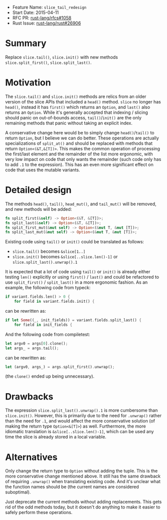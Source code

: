 - Feature Name: `slice_tail_redesign`
- Start Date: 2015-04-11
- RFC PR: [rust-lang/rfcs#1058](https://github.com/rust-lang/rfcs/pull/1058)
- Rust Issue: [rust-lang/rust#26906](https://github.com/rust-lang/rust/issues/26906)

# Summary

Replace `slice.tail()`, `slice.init()` with new methods `slice.split_first()`,
`slice.split_last()`.

# Motivation

The `slice.tail()` and `slice.init()` methods are relics from an older version
of the slice APIs that included a `head()` method. `slice` no longer has
`head()`, instead it has `first()` which returns an `Option`, and `last()` also
returns an `Option`. While it's generally accepted that indexing / slicing
should panic on out-of-bounds access, `tail()`/`init()` are the only
remaining methods that panic without taking an explicit index.

A conservative change here would be to simply change `head()`/`tail()` to return
`Option`, but I believe we can do better. These operations are actually
specializations of `split_at()` and should be replaced with methods that return
`Option<(&T,&[T])>`. This makes the common operation of processing the
first/last element and the remainder of the list more ergonomic, with very low
impact on code that only wants the remainder (such code only has to add `.1` to
the expression). This has an even more significant effect on code that uses the
mutable variants.

# Detailed design

The methods `head()`, `tail()`, `head_mut()`, and `tail_mut()` will be removed,
and new methods will be added:

```rust
fn split_first(&self) -> Option<(&T, &[T])>;
fn split_last(&self) -> Option<(&T, &[T])>;
fn split_first_mut(&mut self) -> Option<(&mut T, &mut [T])>;
fn split_last_mut(&mut self) -> Option<(&mut T, &mut [T])>;
```

Existing code using `tail()` or `init()` could be translated as follows:

* `slice.tail()` becomes `&slice[1..]`
* `slice.init()` becomes `&slice[..slice.len()-1]` or
  `slice.split_last().unwrap().1`

It is expected that a lot of code using `tail()` or `init()` is already either
testing `len()` explicitly or using `first()` / `last()` and could be refactored
to use `split_first()` / `split_last()` in a more ergonomic fashion. As an
example, the following code from typeck:

```rust
if variant.fields.len() > 0 {
    for field in variant.fields.init() {
```

can be rewritten as:

```rust
if let Some((_, init_fields)) = variant.fields.split_last() {
    for field in init_fields {
```

And the following code from compiletest:

```rust
let argv0 = args[0].clone();
let args_ = args.tail();
```

can be rewritten as:

```rust
let (argv0, args_) = args.split_first().unwrap();
```

(the `clone()` ended up being unnecessary).

# Drawbacks

The expression `slice.split_last().unwrap().1` is more cumbersome than
`slice.init()`. However, this is primarily due to the need for `.unwrap()`
rather than the need for `.1`, and would affect the more conservative solution
(of making the return type `Option<&[T]>`) as well. Furthermore, the more
idiomatic translation is `&slice[..slice.len()-1]`, which can be used any time
the slice is already stored in a local variable.

# Alternatives

Only change the return type to `Option` without adding the tuple. This is the
more conservative change mentioned above. It still has the same drawback of
requiring `.unwrap()` when translating existing code. And it's unclear what the
function names should be (the current names are considered suboptimal).

Just deprecate the current methods without adding replacements. This gets rid of
the odd methods today, but it doesn't do anything to make it easier to safely
perform these operations.
